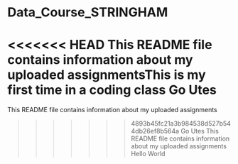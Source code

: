 # Data_Course_STRINGHAM
<<<<<<< HEAD
This README file contains information about my uploaded assignmentsThis is my first time in a coding class
Go Utes
=======
This README file contains information about my uploaded assignments

>>>>>>> 4893b45fc21a3b984538d527b544db26ef8b564a
Go Utes
This README file contains information about my uploaded assignments
Hello World
